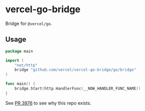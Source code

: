 # vercel-go-bridge

Bridge for `@vercel/go`.

## Usage

```go
package main

import (
	"net/http"
	bridge "github.com/vercel/vercel-go-bridge/go/bridge"
)

func main() {
	bridge.Start(http.HandlerFunc(__NOW_HANDLER_FUNC_NAME))
}

```

See [PR 3976](https://github.com/vercel/vercel/pull/3976) to see why this repo exists.
